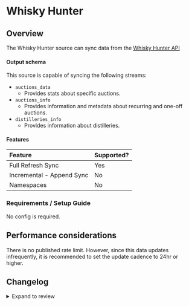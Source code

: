 # Whisky Hunter

## Overview

The Whisky Hunter source can sync data from the [Whisky Hunter API](https://whiskyhunter.net/api/)

#### Output schema

This source is capable of syncing the following streams:

- `auctions_data`
  - Provides stats about specific auctions.
- `auctions_info`
  - Provides information and metadata about recurring and one-off auctions.
- `distilleries_info`
  - Provides information about distilleries.

#### Features

| Feature                   | Supported? |
| :------------------------ | :--------- |
| Full Refresh Sync         | Yes        |
| Incremental - Append Sync | No         |
| Namespaces                | No         |

### Requirements / Setup Guide

No config is required.

## Performance considerations

There is no published rate limit. However, since this data updates infrequently, it is recommended to set the update cadence to 24hr or higher.

## Changelog

<details>
  <summary>Expand to review</summary>

| Version | Date       | Pull Request                                             | Subject                                          |
| :------ | :--------- | :------------------------------------------------------- | :----------------------------------------------- |
| 0.2.9 | 2024-12-28 | [50786](https://github.com/airbytehq/airbyte/pull/50786) | Update dependencies |
| 0.2.8 | 2024-12-21 | [50315](https://github.com/airbytehq/airbyte/pull/50315) | Update dependencies |
| 0.2.7 | 2024-12-14 | [49780](https://github.com/airbytehq/airbyte/pull/49780) | Update dependencies |
| 0.2.6 | 2024-12-12 | [49380](https://github.com/airbytehq/airbyte/pull/49380) | Update dependencies |
| 0.2.5 | 2024-12-11 | [49126](https://github.com/airbytehq/airbyte/pull/49126) | Starting with this version, the Docker image is now rootless. Please note that this and future versions will not be compatible with Airbyte versions earlier than 0.64 |
| 0.2.4 | 2024-11-04 | [48275](https://github.com/airbytehq/airbyte/pull/48275) | Update dependencies |
| 0.2.3 | 2024-10-29 | [47795](https://github.com/airbytehq/airbyte/pull/47795) | Update dependencies |
| 0.2.2 | 2024-10-28 | [47555](https://github.com/airbytehq/airbyte/pull/47555) | Update dependencies |
| 0.2.1 | 2024-08-16 | [44196](https://github.com/airbytehq/airbyte/pull/44196) | Bump source-declarative-manifest version |
| 0.2.0 | 2024-08-14 | [44045](https://github.com/airbytehq/airbyte/pull/44045) | Refactor connector to manifest-only format |
| 0.1.14 | 2024-08-12 | [43793](https://github.com/airbytehq/airbyte/pull/43793) | Update dependencies |
| 0.1.13 | 2024-08-10 | [43553](https://github.com/airbytehq/airbyte/pull/43553) | Update dependencies |
| 0.1.12 | 2024-08-03 | [43090](https://github.com/airbytehq/airbyte/pull/43090) | Update dependencies |
| 0.1.11 | 2024-07-27 | [42807](https://github.com/airbytehq/airbyte/pull/42807) | Update dependencies |
| 0.1.10 | 2024-07-20 | [42344](https://github.com/airbytehq/airbyte/pull/42344) | Update dependencies |
| 0.1.9 | 2024-07-13 | [41790](https://github.com/airbytehq/airbyte/pull/41790) | Update dependencies |
| 0.1.8 | 2024-07-10 | [41474](https://github.com/airbytehq/airbyte/pull/41474) | Update dependencies |
| 0.1.7 | 2024-07-09 | [41217](https://github.com/airbytehq/airbyte/pull/41217) | Update dependencies |
| 0.1.6 | 2024-07-06 | [40841](https://github.com/airbytehq/airbyte/pull/40841) | Update dependencies |
| 0.1.5 | 2024-06-25 | [40489](https://github.com/airbytehq/airbyte/pull/40489) | Update dependencies |
| 0.1.4 | 2024-06-22 | [40017](https://github.com/airbytehq/airbyte/pull/40017) | Update dependencies |
| 0.1.3 | 2024-06-06 | [39219](https://github.com/airbytehq/airbyte/pull/39219) | [autopull] Upgrade base image to v1.2.2 |
| 0.1.2 | 2024-06-05 | [38841](https://github.com/airbytehq/airbyte/pull/38841) | Make compatible with builder |
| 0.1.1 | 2024-05-21 | [38508](https://github.com/airbytehq/airbyte/pull/38508) | [autopull] base image + poetry + up_to_date |
| 0.1.0 | 2022-10-12 | [17918](https://github.com/airbytehq/airbyte/pull/17918) | Initial release supporting the Whisky Hunter API |

</details>
